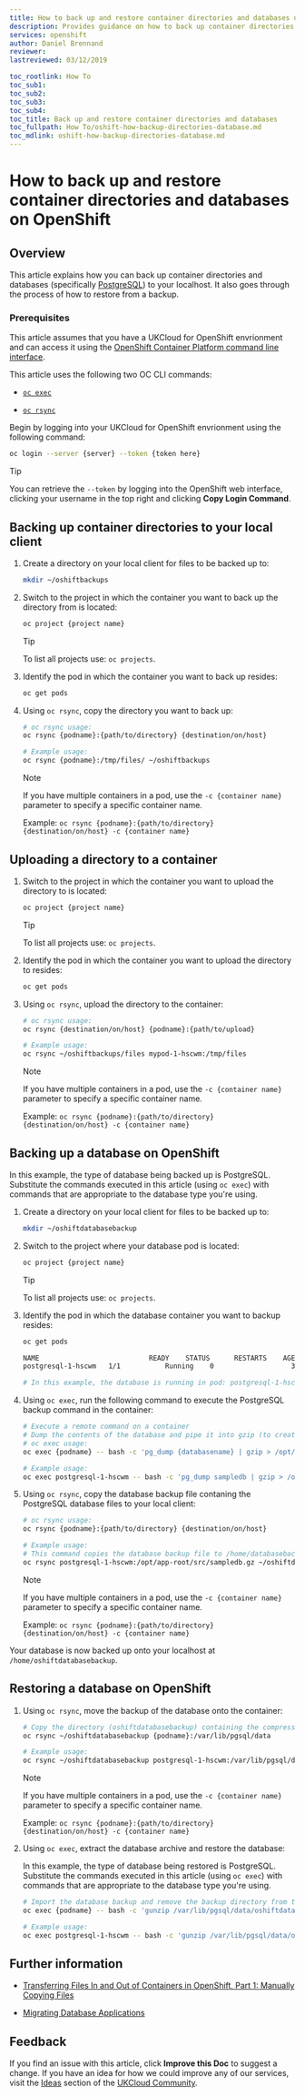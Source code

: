 ```yaml
---
title: How to back up and restore container directories and databases on OpenShift | UKCloud Ltd
description: Provides guidance on how to back up container directories and databases and how to restore them
services: openshift
author: Daniel Brennand
reviewer: 
lastreviewed: 03/12/2019

toc_rootlink: How To
toc_sub1: 
toc_sub2:
toc_sub3:
toc_sub4:
toc_title: Back up and restore container directories and databases
toc_fullpath: How To/oshift-how-backup-directories-database.md
toc_mdlink: oshift-how-backup-directories-database.md
---
```


# How to back up and restore container directories and databases on OpenShift

## Overview

This article explains how you can back up container directories and databases (specifically [PostgreSQL](https://www.postgresql.org/)) to your localhost. It also goes through the process of how to restore from a backup.

### Prerequisites

This article assumes that you have a UKCloud for OpenShift envrionment and can access it using the [OpenShift Container Platform command line interface](https://docs.openshift.com/container-platform/3.11/cli_reference/index.html#cli-reference-index).

This article uses the following two OC CLI commands:

- [`oc exec`](https://docs.openshift.com/container-platform/3.11/dev_guide/executing_remote_commands.html)

- [`oc rsync`](https://docs.openshift.com/container-platform/3.11/dev_guide/copy_files_to_container.html#overview)

Begin by logging into your UKCloud for OpenShift envrionment using the following command:

```bash
oc login --server {server} --token {token here}
```

> [!TIP]
> You can retrieve the `--token` by logging into the OpenShift web interface, clicking your username in the top right and clicking **Copy Login Command**.

## Backing up container directories to your local client

1. Create a directory on your local client for files to be backed up to:

    ```bash
    mkdir ~/oshiftbackups
    ```

2. Switch to the project in which the container you want to back up the directory from is located:

    ```bash
    oc project {project name}
    ```

    > [!TIP]
    > To list all projects use: `oc projects`.

3. Identify the pod in which the container you want to back up resides:

    ```bash
    oc get pods
    ```

4. Using `oc rsync`, copy the directory you want to back up:

    ```bash
    # oc rsync usage:
    oc rsync {podname}:{path/to/directory} {destination/on/host}

    # Example usage:
    oc rsync {podname}:/tmp/files/ ~/oshiftbackups
    ```

    > [!NOTE]
    > If you have multiple containers in a pod, use the `-c {container name}` parameter to specify a specific container name.
    >
    > Example: `oc rsync {podname}:{path/to/directory} {destination/on/host} -c {container name}`

## Uploading a directory to a container

1. Switch to the project in which the container you want to upload the directory to is located:

    ```bash
    oc project {project name}
    ```

    > [!TIP]
    > To list all projects use: `oc projects`.

2. Identify the pod in which the container you want to upload the directory to resides:

    ```bash
    oc get pods
    ```

4. Using `oc rsync`, upload the directory to the container:

    ```bash
    # oc rsync usage:
    oc rsync {destination/on/host} {podname}:{path/to/upload}

    # Example usage:
    oc rsync ~/oshiftbackups/files mypod-1-hscwm:/tmp/files
    ```

    > [!NOTE]
    > If you have multiple containers in a pod, use the `-c {container name}` parameter to specify a specific container name.
    >
    > Example: `oc rsync {podname}:{path/to/directory} {destination/on/host} -c {container name}`

## Backing up a database on OpenShift

In this example, the type of database being backed up is PostgreSQL. Substitute the commands executed in this article (using `oc exec`) with commands that are appropriate to the database type you're using.

1. Create a directory on your local client for files to be backed up to:

    ```bash
    mkdir ~/oshiftdatabasebackup
    ```

2. Switch to the project where your database pod is located:

    ```bash
    oc project {project name}
    ```

    > [!TIP]
    > To list all projects use: `oc projects`.

3. Identify the pod in which the database container you want to backup resides:

    ```bash
    oc get pods
    
    NAME                           READY    STATUS      RESTARTS    AGE
    postgresql-1-hscwm   1/1           Running    0                   31m
 
    # In this example, the database is running in pod: postgresql-1-hscwm
    ```

4. Using `oc exec`, run the following command to execute the PostgreSQL backup command in the container:

    ```bash
    # Execute a remote command on a container
    # Dump the contents of the database and pipe it into gzip (to create a compressed archive)
    # oc exec usage:
    oc exec {podname} -- bash -c 'pg_dump {databasename} | gzip > /opt/app-root/src/{databasename}.gz'
    
    # Example usage:
    oc exec postgresql-1-hscwm -- bash -c 'pg_dump sampledb | gzip > /opt/app-root/src/sampledb.gz'
    ```

5. Using `oc rsync`, copy the database backup file contaning the PostgreSQL database files to your local client:

    ```bash
    # oc rsync usage:
    oc rsync {podname}:{path/to/directory} {destination/on/host}
 
    # Example usage:
    # This command copies the database backup file to /home/databasebackup
    oc rsync postgresql-1-hscwm:/opt/app-root/src/sampledb.gz ~/oshiftdatabasebackup
    ```

    > [!NOTE]
    > If you have multiple containers in a pod, use the `-c {container name}` parameter to specify a specific container name.
    >
    > Example: `oc rsync {podname}:{path/to/directory} {destination/on/host} -c {container name}`

Your database is now backed up onto your localhost at `/home/oshiftdatabasebackup`.

## Restoring a database on OpenShift

1. Using `oc rsync`, move the backup of the database onto the container:

    ```bash
    # Copy the directory (oshiftdatabasebackup) containing the compressed archive to the container mount point
    oc rsync ~/oshiftdatabasebackup {podname}:/var/lib/pgsql/data

    # Example usage:
    oc rsync ~/oshiftdatabasebackup postgresql-1-hscwm:/var/lib/pgsql/data
    ```

    > [!NOTE]
    > If you have multiple containers in a pod, use the `-c {container name}` parameter to specify a specific container name.
    >
    > Example: `oc rsync {podname}:{path/to/directory} {destination/on/host} -c {container name}`

2. Using `oc exec`, extract the database archive and restore the database:

    In this example, the type of database being restored is PostgreSQL. Substitute the commands executed in this article (using `oc exec`) with commands that are appropriate to the database type you're using.

    ```bash
    # Import the database backup and remove the backup directory from the container
    oc exec {podname} -- bash -c 'gunzip /var/lib/pgsql/data/oshiftdatabasebackup/{databasename}.gz | psql {databasename} && rm -rf /var/lib/pgsql/data/oshiftdatabasebackup'

    # Example usage:
    oc exec postgresql-1-hscwm -- bash -c 'gunzip /var/lib/pgsql/data/oshiftdatabasebackup/sampledb.gz | psql sampledb && rm -rf /var/lib/pgsql/data/oshiftdatabasebackup'
    ```

## Further information

- [Transferring Files In and Out of Containers in OpenShift, Part 1: Manually Copying Files](https://blog.openshift.com/transferring-files-in-and-out-of-containers-in-openshift-part-1-manually-copying-files/)

- [Migrating Database Applications](https://docs.openshift.com/container-platform/3.11/dev_guide/migrating_applications/database_applications.html)

## Feedback

If you find an issue with this article, click **Improve this Doc** to suggest a change. If you have an idea for how we could improve any of our services, visit the [Ideas](https://community.ukcloud.com/ideas) section of the [UKCloud Community](https://community.ukcloud.com).

